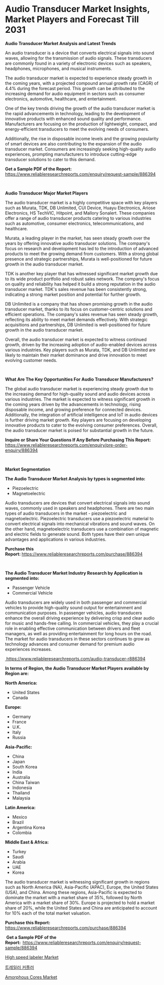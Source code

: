 <p><h1>Audio Transducer Market Insights, Market Players and Forecast Till 2031</h1></p><p><strong>Audio Transducer Market Analysis and Latest Trends</strong></p>
<p><p>An audio transducer is a device that converts electrical signals into sound waves, allowing for the transmission of audio signals. These transducers are commonly found in a variety of electronic devices such as speakers, headphones, microphones, and musical instruments.</p><p>The audio transducer market is expected to experience steady growth in the coming years, with a projected compound annual growth rate (CAGR) of 4.4% during the forecast period. This growth can be attributed to the increasing demand for audio equipment in sectors such as consumer electronics, automotive, healthcare, and entertainment.</p><p>One of the key trends driving the growth of the audio transducer market is the rapid advancements in technology, leading to the development of innovative products with enhanced sound quality and performance. Manufacturers are focusing on the production of lightweight, compact, and energy-efficient transducers to meet the evolving needs of consumers.</p><p>Additionally, the rise in disposable income levels and the growing popularity of smart devices are also contributing to the expansion of the audio transducer market. Consumers are increasingly seeking high-quality audio experiences, prompting manufacturers to introduce cutting-edge transducer solutions to cater to this demand.</p></p>
<p><strong>Get a Sample PDF of the Report:&nbsp;</strong> <a href="https://www.reliableresearchreports.com/enquiry/request-sample/886394">https://www.reliableresearchreports.com/enquiry/request-sample/886394</a></p>
<p>&nbsp;</p>
<p><strong>Audio Transducer Major Market Players</strong></p>
<p><p>The audio transducer market is a highly competitive space with key players such as Murata, TDK, DB Unlimited, CUI Device, Huayu Electronics, Ariose Electronics, HS TechVIC, Hitpoint, and Mallory Sonalert. These companies offer a range of audio transducer products catering to various industries such as automotive, consumer electronics, telecommunications, and healthcare.</p><p>Murata, a leading player in the market, has seen steady growth over the years by offering innovative audio transducer solutions. The company's focus on research and development has led to the introduction of advanced products to meet the growing demand from customers. With a strong global presence and strategic partnerships, Murata is well-positioned for future growth in the audio transducer market.</p><p>TDK is another key player that has witnessed significant market growth due to its wide product portfolio and robust sales network. The company's focus on quality and reliability has helped it build a strong reputation in the audio transducer market. TDK's sales revenue has been consistently strong, indicating a strong market position and potential for further growth.</p><p>DB Unlimited is a company that has shown promising growth in the audio transducer market, thanks to its focus on customer-centric solutions and efficient operations. The company's sales revenue has seen steady growth, reflecting its ability to meet market demands effectively. With strategic acquisitions and partnerships, DB Unlimited is well-positioned for future growth in the audio transducer market.</p><p>Overall, the audio transducer market is expected to witness continued growth, driven by the increasing adoption of audio-enabled devices across various industries. Key players such as Murata, TDK, and DB Unlimited are likely to maintain their market dominance and drive innovation to meet evolving customer needs.</p></p>
<p>&nbsp;</p>
<p><strong>What Are The Key Opportunities For Audio Transducer Manufacturers?</strong></p>
<p><p>The global audio transducer market is experiencing steady growth due to the increasing demand for high-quality sound and audio devices across various industries. The market is expected to witness significant growth in the coming years driven by the advancements in technology, rising disposable income, and growing preference for connected devices. Additionally, the integration of artificial intelligence and IoT in audio devices is further driving market growth. Key players are focusing on developing innovative products to cater to the evolving consumer preferences. Overall, the audio transducer market is poised for substantial growth in the future.</p></p>
<p><strong>Inquire or Share Your Questions If Any Before Purchasing This Report:</strong> <a href="https://www.reliableresearchreports.com/enquiry/pre-order-enquiry/886394">https://www.reliableresearchreports.com/enquiry/pre-order-enquiry/886394</a></p>
<p>&nbsp;</p>
<p><strong>Market Segmentation</strong></p>
<p><strong>The Audio Transducer Market Analysis by types is segmented into:</strong></p>
<p><ul><li>Piezoelectric</li><li>Magnetoelectric</li></ul></p>
<p><p>Audio transducers are devices that convert electrical signals into sound waves, commonly used in speakers and headphones. There are two main types of audio transducers in the market - piezoelectric and magnetoelectric. Piezoelectric transducers use a piezoelectric material to convert electrical signals into mechanical vibrations and sound waves. On the other hand, magnetoelectric transducers use a combination of magnetic and electric fields to generate sound. Both types have their own unique advantages and applications in various industries.</p></p>
<p><strong>Purchase this Report:&nbsp;</strong><a href="https://www.reliableresearchreports.com/purchase/886394">https://www.reliableresearchreports.com/purchase/886394</a></p>
<p>&nbsp;</p>
<p><strong>The Audio Transducer Market Industry Research by Application is segmented into:</strong></p>
<p><ul><li>Passenger Vehicle</li><li>Commercial Vehicle</li></ul></p>
<p><p>Audio transducers are widely used in both passenger and commercial vehicles to provide high-quality sound output for entertainment and communication purposes. In passenger vehicles, audio transducers enhance the overall driving experience by delivering crisp and clear audio for music and hands-free calling. In commercial vehicles, they play a crucial role in enabling effective communication between drivers and fleet managers, as well as providing entertainment for long hours on the road. The market for audio transducers in these sectors continues to grow as technology advances and consumer demand for premium audio experiences increases.</p></p>
<p><a href="https://www.reliableresearchreports.com/audio-transducer-r886394">&nbsp;https://www.reliableresearchreports.com/audio-transducer-r886394</a></p>
<p><strong>In terms of Region, the Audio Transducer Market Players available by Region are:</strong></p>
<p>
    <p> <strong> North America: </strong>
        <ul>
            <li>United States</li>
            <li>Canada</li>
        </ul>
        </p> 
    <p> <strong> Europe: </strong>
        <ul>
            <li>Germany</li>
            <li>France</li>
            <li>U.K.</li>
            <li>Italy</li>
            <li>Russia</li>
        </ul>
        </p> 
    <p> <strong> Asia-Pacific: </strong>
        <ul>
            <li>China</li>
            <li>Japan</li>
            <li>South Korea</li>
            <li>India</li>
            <li>Australia</li>
            <li>China Taiwan</li>
            <li>Indonesia</li>
            <li>Thailand</li>
            <li>Malaysia</li>
        </ul>
        </p> 
    <p> <strong> Latin America: </strong>
        <ul>
            <li>Mexico</li>
            <li>Brazil</li>
            <li>Argentina Korea</li>
            <li>Colombia</li>
        </ul>
        </p> 
    <p> <strong> Middle East & Africa: </strong>
        <ul>
            <li>Turkey</li>
            <li>Saudi</li>
            <li>Arabia</li>
            <li>UAE</li>
            <li>Korea</li>
        </ul>
    </p>
    </p>
<p><p>The audio transducer market is witnessing significant growth in regions such as North America (NA), Asia-Pacific (APAC), Europe, the United States (USA), and China. Among these regions, Asia-Pacific is expected to dominate the market with a market share of 35%, followed by North America with a market share of 30%. Europe is projected to hold a market share of 20%, while the United States and China are anticipated to account for 10% each of the total market valuation.</p></p>
<p><strong>Purchase this Report: </strong><a href="https://www.reliableresearchreports.com/purchase/886394">https://www.reliableresearchreports.com/purchase/886394</a></p>
<p>&nbsp;<strong>Get a Sample PDF of the Report:&nbsp;&nbsp;</strong><a href="https://www.reliableresearchreports.com/enquiry/request-sample/886394">https://www.reliableresearchreports.com/enquiry/request-sample/886394</a></p>
<p><strong></strong></p>
<p><p><a href="https://www.linkedin.com/pulse/high-speed-labeler-market-competitive-analysis-trends-forecast-fdhbc?trackingId=xPMKws3n1uHGmSHpT72e0A%3D%3D">High speed labeler Market</a></p><p><a href="https://medium.com/@josefarice/%ED%8A%B8%EB%A0%88%EC%9D%BC%EB%9F%AC-%EC%BB%A4%ED%94%8C%EB%9F%AC-%EC%8B%9C%EC%9E%A5-%EB%B3%B4%EA%B3%A0%EC%84%9C%EB%8A%94%EC%9D%B4-%EC%8B%9C%EC%9E%A5%EC%9D%98-%EC%B5%9C%EC%8B%A0-%ED%8A%B8%EB%A0%8C%EB%93%9C%EC%99%80-%EC%84%B1%EC%9E%A5-%EA%B8%B0%ED%9A%8C%EB%A5%BC-%EB%B3%B4%EC%97%AC%EC%A4%8D%EB%8B%88%EB%8B%A4-faf0c354fe51">트레일러 커플러</a></p><p><a href="https://www.linkedin.com/pulse/amorphous-cores-market-size-cagr-trends-2024-2030-evo-insights-1q6tc?trackingId=nzsLJD2NjjRlTOKMDHQ6jw%3D%3D">Amorphous Cores Market</a></p></p>
